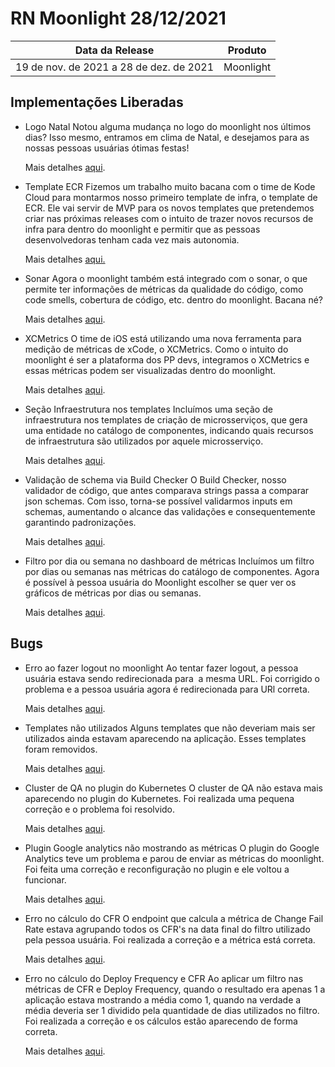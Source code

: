 # RN Moonlight 28/12/2021

| Data da Release                         | Produto   |
| --------------------------------------- | --------- |
| 19 de nov. de 2021 a 28 de dez. de 2021 | Moonlight |

## Implementações Liberadas

- Logo Natal
  Notou alguma mudança no logo do moonlight nos últimos dias? Isso mesmo, entramos em clima de Natal, e desejamos para as nossas pessoas usuárias ótimas festas!

  Mais detalhes [aqui](https://picpay.atlassian.net/browse/ATL-292).

- Template ECR
  Fizemos um trabalho muito bacana com o time de Kode Cloud para montarmos nosso primeiro template de infra, o template de ECR. Ele vai servir de MVP para os novos templates que pretendemos criar nas próximas releases com o intuito de trazer novos recursos de infra para dentro do moonlight e permitir que as pessoas desenvolvedoras tenham cada vez mais autonomia.

  Mais detalhes [aqui.](https://picpay.atlassian.net/browse/ATL-141)

- Sonar
  Agora o moonlight também está integrado com o sonar, o que permite ter informações de métricas da qualidade do código, como code smells, cobertura de código, etc. dentro do moonlight. Bacana né?

  Mais detalhes [aqui](https://picpay.atlassian.net/browse/ATL-241).

- XCMetrics
  O time de iOS está utilizando uma nova ferramenta para medição de métricas de xCode, o XCMetrics. Como o intuito do moonlight é ser a plataforma dos PP devs, integramos o XCMetrics e essas métricas podem ser visualizadas dentro do moonlight.

  Mais detalhes [aqui](https://picpay.atlassian.net/browse/ATL-275).

- Seção Infraestrutura nos templates
  Incluímos uma seção de infraestrutura nos templates de criação de microsserviços, que gera uma entidade no catálogo de componentes, indicando quais recursos de infraestrutura são utilizados por aquele microsserviço.

  Mais detalhes [aqui](https://picpay.atlassian.net/browse/ATL-272).

- Validação de schema via Build Checker
  O Build Checker, nosso validador de código, que antes comparava strings passa a comparar json schemas. Com isso, torna-se possível validarmos inputs em schemas, aumentando o alcance das validações e consequentemente garantindo padronizações.

  Mais detalhes [aqui](https://picpay.atlassian.net/browse/ATL-273).

- Filtro por dia ou semana no dashboard de métricas
  Incluímos um filtro por dias ou semanas nas métricas do catálogo de componentes. Agora é possível à pessoa usuária do Moonlight escolher se quer ver os gráficos de métricas por dias ou semanas.

  Mais detalhes [aqui](https://picpay.atlassian.net/browse/ATL-272).

## Bugs

- Erro ao fazer logout no moonlight
  Ao tentar fazer logout, a pessoa usuária estava sendo redirecionada para  a mesma URL. Foi corrigido o problema e a pessoa usuária agora é redirecionada para URl correta.

  Mais detalhes [aqui](https://picpay.atlassian.net/browse/ATL-196).

- Templates não utilizados
  Alguns templates que não deveriam mais ser utilizados ainda estavam aparecendo na aplicação. Esses templates foram removidos.

  Mais detalhes [aqui](https://picpay.atlassian.net/browse/ATL-259).

- Cluster de QA no plugin do Kubernetes
  O cluster de QA não estava mais aparecendo no plugin do Kubernetes. Foi realizada uma pequena correção e o problema foi resolvido.

  Mais detalhes [aqui](https://picpay.atlassian.net/browse/ATL-246).

- Plugin Google analytics não mostrando as métricas
  O plugin do Google Analytics teve um problema e parou de enviar as métricas do moonlight. Foi feita uma correção e reconfiguração no plugin e ele voltou a funcionar.

  Mais detalhes [aqui](https://picpay.atlassian.net/browse/ATL-291).

- Erro no cálculo do CFR
  O endpoint que calcula a métrica de Change Fail Rate estava agrupando todos os CFR's na data final do filtro utilizado pela pessoa usuária. Foi realizada a correção e a métrica está correta.

  Mais detalhes [aqui](https://picpay.atlassian.net/browse/ATL-295).

- Erro no cálculo do Deploy Frequency e CFR
  Ao aplicar um filtro nas métricas de CFR e Deploy Frequency, quando o resultado era apenas 1 a aplicação estava mostrando a média como 1, quando na verdade a média deveria ser 1 dividido pela quantidade de dias utilizados no filtro. Foi realizada a correção e os cálculos estão aparecendo de forma correta.

  Mais detalhes [aqui](https://picpay.atlassian.net/browse/ATL-267).
